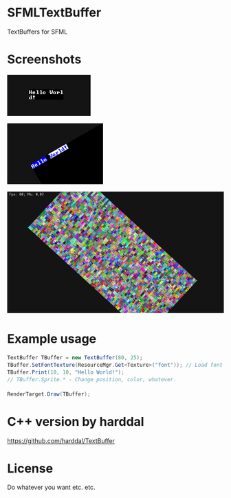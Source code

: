 # SFMLTextBuffer
TextBuffers for SFML

# Screenshots
![alt text](https://raw.githubusercontent.com/cartman300/SFMLTextBuffer/master/screenshots/a.png "Hello World!")

![alt text](https://raw.githubusercontent.com/cartman300/SFMLTextBuffer/master/screenshots/b.png "Colors")

![alt text](https://raw.githubusercontent.com/cartman300/SFMLTextBuffer/master/screenshots/c.png "More colors")

# Example usage
```c#
TextBuffer TBuffer = new TextBuffer(80, 25);
TBuffer.SetFontTexture(ResourceMgr.Get<Texture>("font")); // Load font
TBuffer.Print(10, 10, "Hello World!");
// TBuffer.Sprite.* - Change position, color, whatever.

RenderTarget.Draw(TBuffer);
```

# C++ version by harddal
https://github.com/harddal/TextBuffer

# License
Do whatever you want etc. etc.
